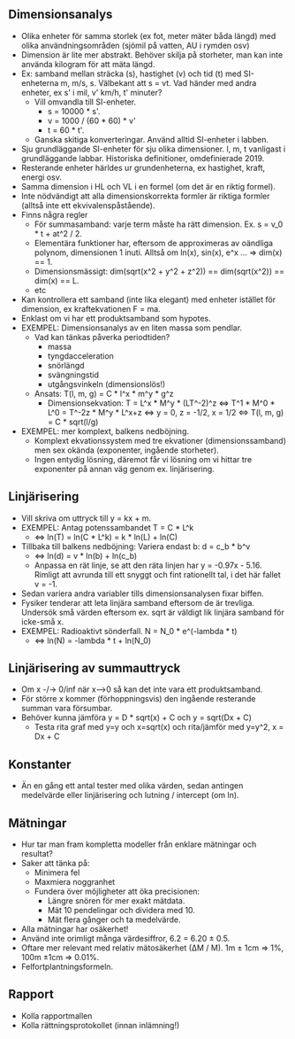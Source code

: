 ## Dimensionsanalys
- Olika enheter för samma storlek (ex fot, meter mäter båda längd) med olika
  användningsområden (sjömil på vatten, AU i rymden osv)
- Dimension är lite mer abstrakt. Behöver skilja på storheter, man kan inte
  använda kilogram för att mäta längd.
- Ex: samband mellan sträcka (s), hastighet (v) och tid (t) med SI-enheterna m,
  m/s, s. Välbekant att s = vt. Vad händer med andra enheter, ex s' i mil, v'
  km/h, t' minuter?
  - Vill omvandla till SI-enheter. 
    - s = 10000 * s'.
    - v = 1000 / (60 * 60) * v'
    - t = 60 * t'.
  - Ganska skitiga konverteringar. Använd alltid SI-enheter i labben.
- Sju grundläggande SI-enheter för sju olika dimensioner. l, m, t vanligast i
  grundläggande labbar. Historiska definitioner, omdefinierade 2019.
- Resterande enheter härldes ur grundenheterna, ex hastighet, kraft, energi osv.
- Samma dimension i HL och VL i en formel (om det är en riktig formel).
- Inte nödvändigt att alla dimensionskorrekta formler är riktiga formler (alltså
  inte ett ekvivalenspåstående).
- Finns några regler
  - För summasamband: varje term måste ha rätt dimension. Ex. s = v\_0 * t + at^2 / 2.
  - Elementära funktioner har, eftersom de approximeras av oändliga polynom,
    dimensionen 1 inuti. Alltså om ln(x), sin(x), e^x ... => dim(x) == 1.
  - Dimensionsmässigt: dim(sqrt(x^2 + y^2 + z^2)) == dim(sqrt(x^2)) == dim(x) == L.
  - etc
- Kan kontrollera ett samband (inte lika elegant) med enheter istället för
  dimension, ex kraftekvationen F = ma.
- Enklast om vi har ett produktsamband som hypotes.
- EXEMPEL: Dimensionsanalys av en liten massa som pendlar.
  - Vad kan tänkas påverka periodtiden?
    - massa
    - tyngdacceleration
    - snörlängd
    - svängningstid
    - utgångsvinkeln (dimensionslös!)
  - Ansats: T(l, m, g) = C * l^x * m^y * g^z
    - Dimensionsekvation: T = L^x * M^y * (LT^-2)^z
      <=> T^1 * M^0 * L^0 = T^-2z * M^y * L^x+z
      <=> y = 0, z = -1/2, x = 1/2
      <=> T(l, m, g) = C * sqrt(l/g)
- EXEMPEL: mer komplext, balkens nedböjning.
  - Komplext ekvationssystem med tre ekvationer (dimensionssamband) men sex
    okända (exponenter, ingående storheter).
  - Ingen entydig lösning, däremot får vi lösning om vi hittar tre exponenter på
    annan väg genom ex. linjärisering.

## Linjärisering
- Vill skriva om uttryck till y = kx + m.
- EXEMPEL: Antag potenssambandet T = C * L^k
  - <=> ln(T) = ln(C * L^k) = k * ln(L) + ln(C)
- Tillbaka till balkens nedböjning: Variera endast b: d = c\_b * b^v
  - <=> ln(d) = v * ln(b) + ln(c\_b)
  - Anpassa en rät linje, se att den räta linjen har y = -0.97x - 5.16. Rimligt
    att avrunda till ett snyggt och fint rationellt tal, i det här fallet v =
    -1.
- Sedan variera andra variabler tills dimensionsanalysen fixar biffen.
- Fysiker tenderar att leta linjära samband eftersom de är trevliga. Undersök
  små värden eftersom ex. sqrt är väldigt lik linjära samband för icke-små x.
- EXEMPEL: Radioaktivt sönderfall. N = N\_0 * e^(-lambda * t)
  - <=> ln(N) = -lambda * t + ln(N\_0)

## Linjärisering av summauttryck
- Om x -/-> 0/inf när x-->0 så kan det inte vara ett produktsamband.
- För större x kommer (förhoppningsvis) den ingående resterande summan vara
  försumbar.
- Behöver kunna jämföra y = D * sqrt(x) + C och y = sqrt(Dx + C)
  - Testa rita graf med y=y och x=sqrt(x) och rita/jämför med y=y^2, x = Dx + C

## Konstanter
- Än en gång ett antal tester med olika värden, sedan antingen medelvärde eller
  linjärisering och lutning / intercept (om ln).

## Mätningar
- Hur tar man fram kompletta modeller från enklare mätningar och resultat?
- Saker att tänka på:
  - Minimera fel
  - Maxmiera noggranhet
  - Fundera över möjligheter att öka precisionen:
    - Längre snören för mer exakt mätdata.
    - Mät 10 pendelingar och dividera med 10.
    - Mät flera gånger och ta medelvärde.
- Alla mätningar har osäkerhet!
- Använd inte orimligt många värdesiffror, 6.2 = 6.20 ± 0.5.
- Oftare mer relevant med relativ mätosäkerhet (∆M / M). 1m ± 1cm => 1%,
  100m ±1cm => 0.01%.
- Felfortplantningsformeln.

## Rapport
- Kolla rapportmallen
- Kolla rättningsprotokollet (innan inlämning!)
